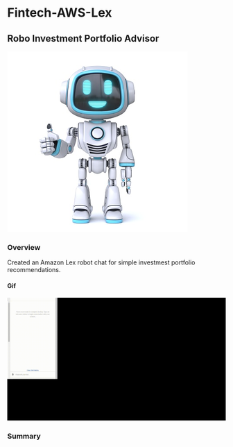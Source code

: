 # Fintech-AWS-Lex
## Robo Investment Portfolio Advisor  



![image.jpg](Images_Icons/robot_helper.jpg)


### Overview

Created an Amazon Lex robot chat for simple investmest portfolio recommendations.

#### Gif

![caption](https://raw.githubusercontent.com/muramemory/Fintech-AWS-Lex/main/Video/robo_advisor_test_gif.gif)

### Summary

